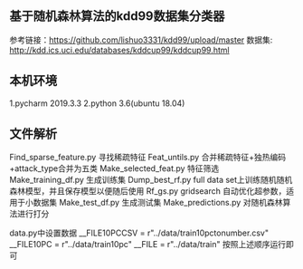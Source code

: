 ## 基于随机森林算法的kdd99数据集分类器
参考链接：https://github.com/lishuo3331/kdd99/upload/master
数据集: http://kdd.ics.uci.edu/databases/kddcup99/kddcup99.html

## 本机环境
1.pycharm 2019.3.3
2.python 3.6(ubuntu 18.04)

## 文件解析
Find_sparse_feature.py  寻找稀疏特征
Feat_untils.py 合并稀疏特征+独热编码+attack_type合并为五类
Make_selected_feat.py 特征筛选
Make_training_df.py 生成训练集
Dump_best_rf.py full data set上训练随机随机森林模型，并且保存模型以便随后使用
Rf_gs.py  gridsearch  自动优化超参数，适用于小数据集
Make_test_df.py 生成测试集
Make_predictions.py   对随机森林算法进行打分

data.py中设置数据
    __FILE10PCCSV = r"../data/train10pctonumber.csv"
    __FILE10PC = r"../data/train10pc"
    __FILE = r"../data/train"
按照上述顺序运行即可
